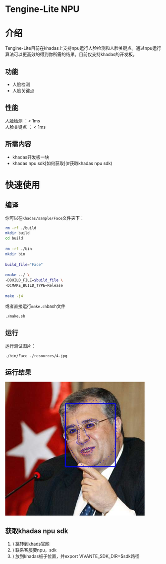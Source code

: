 # Tengine-Lite NPU 

# 介绍
Tengine-Lite目前在khadas上支持npu运行人脸检测和人脸关键点。通过npu运行算法可以更高效的得到你所需的结果。目前仅支持khadas的开发板。

## 功能 
- 人脸检测
- 人脸关键点

## 性能
人脸检测 ：< 1ms        
人脸关键点 ： < 1ms     

## 所需内容
- khadas开发板一块
- khadas npu sdk[如何获取](#获取khadas npu sdk)

# 快速使用
## 编译
你可以在```Khadas/sample/Face```文件夹下：
```bash
rm -rf ./build
mkdir build
cd build

rm -rf ./bin
mkdir bin

build_file="Face"

cmake ../ \
-DBUILD_FILE=$build_file \
-DCMAKE_BUILD_TYPE=Release

make -j4
```
或者直接运行```make.sh```bash文件
```bash
./make.sh
```

## 运行
运行测试图片：
```
./bin/Face ./resources/4.jpg
```

## 运行结果
![Output](sample/Face/resources/FaceOutput.jpg)

## 获取khadas npu sdk
1. ) 跳转到[khads官网](https://www.khadas.cn/)
2. ) 联系客服要npu，sdk
3. ) 放到khadas板子位置，并export VIVANTE_SDK_DIR=$sdk路径